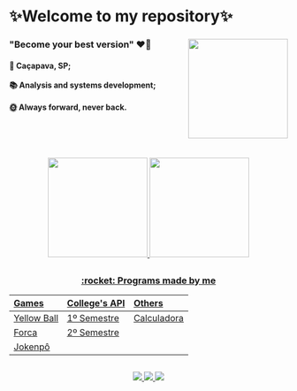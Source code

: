 # ✨Welcome to my repository✨
  <div style="display: inline_block">
    <img align="right" src="https://cdn.discordapp.com/attachments/826526043917647912/875509340730195998/avatar.gif" height="180">
  <div>
    
 <h3 align="left">"Become your best version" ❤️‍🔥</h3>
    
 <div style="display: inline_block">
   <p align="left"><h4>📌 Caçapava, SP; <br><br>
                       📚 Analysis and systems development; <br><br>
                       🌞 Always forward, never back. </h4>
  </left> 
  </div>
    <br>
  
   ##
  
   <br>
<div align="center">
  <a href="https://github.com/madu-braga">
  <img height="180em" src="https://github-readme-stats.vercel.app/api?username=madu-braga&show_icons=true&theme=dracula&include_all_commits=true&count_private=true"/>
  <img height="180em" src="https://github-readme-stats.vercel.app/api/top-langs/?username=madu-braga&layout=compact&langs_count=7&theme=dracula"/>
</div>
   
  ##
  
 <h3 align="center"> 	:rocket: Programs made by me </h2>
  
<div align="center">
  
|   Games   |   College's API  |    Others    |
| :---         | :---         | :---      |
| [Yellow Ball](https://github.com/madu-braga/Yellow-Ball)  | [1º Semestre](https://github.com/DeskwarePI)    | [Calculadora](https://github.com/madu-braga/Calculadora ) |
| [Forca](https://github.com/madu-braga/Forca)     | [2º Semestre](https://github.com/madu-braga/Inodevs)      |        |
| [Jokenpô](https://github.com/madu-braga/Jokenpo)  |      |      |    
 
</div>
  
  ##
  
<div> 
  <p align="center"> 
  <a href = "https://mail.google.com/mail/u/1/#inbox">
    <img src="https://img.shields.io/badge/-Gmail-%23EA4335?style=for-the-badge&logo=gmail&logoColor=white" target="_blank">
  </a>
  <a href="https://www.linkedin.com/in/maria-eduarda-macedo-braga-4663bb208/e" target="_blank">
    <img src="https://img.shields.io/badge/-LinkedIn-%230077B5?style=for-the-badge&logo=linkedin&logoColor=white" target="_blank"> 
  </a>
  <a href="https://www.instagram.com/_maria_2k03/?hl=pt-br" target="_blank">
    <img src="https://img.shields.io/badge/-Instagram-%23E4405F?style=for-the-badge&logo=instagram&logoColor=white" target="_blank"> 
    </a> 
</div>
